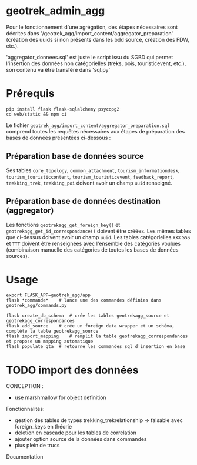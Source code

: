 # geotrek_admin_agg

Pour le fonctionnement d'une agrégation, des étapes nécessaires sont décrites dans '/geotrek_agg/import_content/aggregator_preparation' (création des uuids si non présents dans les bdd source, création des FDW, etc.).

'aggregator_donnees.sql' est juste le script issu du SGBD qui permet l'insertion des données non catégorielles (treks, pois, touristicevent, etc.), son contenu va être transféré dans 'sql.py'

# Prérequis

```
pip install flask flask-sqlalchemy psycopg2
cd web/static && npm ci
```

Le fichier `geotrek_agg/import_content/aggregator_preparation.sql` comprend toutes les requêtes nécessaires aux étapes de préparation des bases de données présentées ci-dessous :

## Préparation base de données source

Ses tables `core_topology`, `common_attachment`, `tourism_informationdesk`, `tourism_touristiccontent`, `tourism_touristicevent`, `feedback_report`, `trekking_trek`, `trekking_poi` doivent avoir un champ `uuid` renseigné.

## Préparation base de données destination (aggregator)

Les fonctions `geotrekagg_get_foreign_key()` et `geotrekagg_get_id_correspondance()` doivent être créées.
Les mêmes tables que ci-dessus doivent avoir un champ `uuid`.
Les tables catégorielles `XXX` `SSS` et `TTT` doivent être renseignées avec l'ensemble des catégories voulues (combinaison manuelle des catégories de toutes les bases de données sources).

# Usage

```
export FLASK_APP=geotrek_agg/app
flask *commande*    # lance une des commandes définies dans geotrek_agg/commands.py
```
```
flask create_db_schema  # crée les tables geotrekagg_source et geotrekagg_correspondances
flask add_source    # crée un foreign data wrapper et un schéma, complète la table geotrekagg_source
flask import_mapping    # remplit la table geotrekagg_correspondances et propose un mapping automatique
flask populate_gta  # retourne les commandes sql d'insertion en base
```


# TODO import des données
CONCEPTION :
- use marshmallow for object definition

Fonctionnalités:
- gestion des tables de types trekking_trekrelationship
               => faisable avec foreign_keys en théorie
- deletion en cascade pour les tables de correlation
- ajouter option source de la données dans commandes
- plus plein de trucs

Documentation
